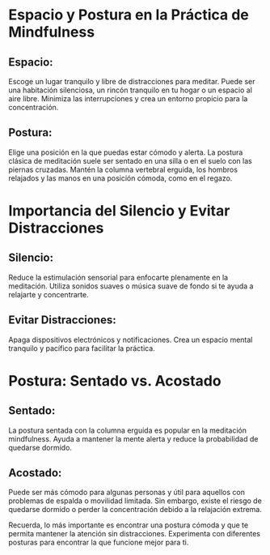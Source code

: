 
# Espacio y Postura en la Práctica de Mindfulness

## Espacio:
Escoge un lugar tranquilo y libre de distracciones para meditar. Puede ser una habitación silenciosa, un rincón tranquilo en tu hogar o un espacio al aire libre. Minimiza las interrupciones y crea un entorno propicio para la concentración.

## Postura:
Elige una posición en la que puedas estar cómodo y alerta. La postura clásica de meditación suele ser sentado en una silla o en el suelo con las piernas cruzadas. Mantén la columna vertebral erguida, los hombros relajados y las manos en una posición cómoda, como en el regazo.

# Importancia del Silencio y Evitar Distracciones

## Silencio:
Reduce la estimulación sensorial para enfocarte plenamente en la meditación. Utiliza sonidos suaves o música suave de fondo si te ayuda a relajarte y concentrarte.

## Evitar Distracciones:
Apaga dispositivos electrónicos y notificaciones. Crea un espacio mental tranquilo y pacífico para facilitar la práctica.

# Postura: Sentado vs. Acostado

## Sentado:
La postura sentada con la columna erguida es popular en la meditación mindfulness. Ayuda a mantener la mente alerta y reduce la probabilidad de quedarse dormido.

## Acostado:
Puede ser más cómodo para algunas personas y útil para aquellos con problemas de espalda o movilidad limitada. Sin embargo, existe el riesgo de quedarse dormido o perder la concentración debido a la relajación extrema.

Recuerda, lo más importante es encontrar una postura cómoda y que te permita mantener la atención sin distracciones. Experimenta con diferentes posturas para encontrar la que funcione mejor para ti.
